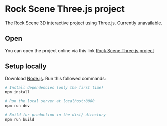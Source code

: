# Rock Scene Three.js project
The Rock Scene 3D interactive project using Three.js. Currently unavailable.

## Open
You can open the project online via this link [Rock Scene Three.js project](https://sprightly-youtiao-5d542e.netlify.app/)

## Setup locally
Download [Node.js](https://nodejs.org/en/download/).
Run this followed commands:

``` bash
# Install dependencies (only the first time)
npm install

# Run the local server at localhost:8080
npm run dev

# Build for production in the dist/ directory
npm run build
```
